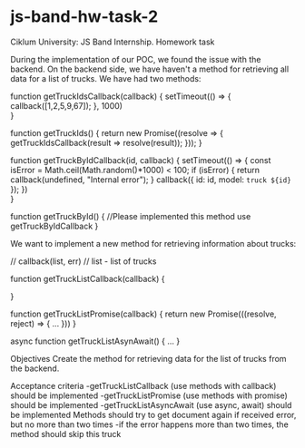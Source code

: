 # js-band-hw-task-2

Ciklum University: JS Band Internship. Homework task

During the implementation of our POC, we found the issue with the backend. On the backend side, we have haven't a method for retrieving all data for a list of trucks. We have had two methods:

function getTruckIdsCallback(callback) {
    setTimeout(() => {
        callback([1,2,5,9,67]);
    }, 1000)  
}

function getTruckIds() {
    return new Promise((resolve => {
        getTruckIdsCallback(result => resolve(result));
    }));
}

function getTruckByIdCallback(id, callback) {
    setTimeout(() => {
        const isError = Math.ceil(Math.random()\*1000) < 100;
        if (isError) {
            return callback(undefined, "Internal error");
        }
        callback({
            id: id,
            model: `truck ${id}`
            });
    })  
}

function getTruckById() {
    //Please implemented this method use getTruckByIdCallback
}

We want to implement a new method for retrieving information about trucks:

// callback(list, err)
// list - list of trucks

function getTruckListCallback(callback) {

}

function getTruckListPromise(callback) {
    return new Promise(((resolve, reject) => {
    ...
    }))
}

async function getTruckListAsynAwait() {
    ...
}

Objectives
Create the method for retrieving data for the list of trucks from the backend.

Acceptance criteria
-getTruckListCallback (use methods with callback) should be implemented
-getTruckListPromise (use methods with promise) should be implemented
-getTruckListAsyncAwait (use async, await) should be implemented
Methods should try to get document again if received error, but no more than two times
-if the error happens more than two times, the method should skip this truck
